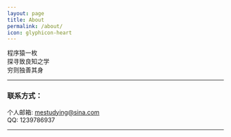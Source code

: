 ```yaml
---
layout: page
title: About
permalink: /about/
icon: glyphicon-heart
---
```


程序猿一枚  
探寻致良知之学  
穷则独善其身  

----

### 联系方式：        

个人邮箱: [mestudying@sina.com](mailto:mestudying@sina.com)     
QQ: 1239786937

----

